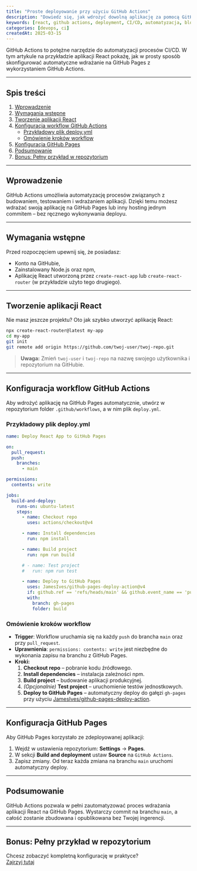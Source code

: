 ```yaml
---
title: "Proste deployowanie przy użyciu GitHub Actions"
description: "Dowiedz się, jak wdrożyć dowolną aplikację za pomocą GitHub Actions w prosty i automatyczny sposób."
keywords: [react, github actions, deployment, CI/CD, automatyzacja, blog]
categories: [devops, ci]
createdAt: 2025-03-15
---
```


GitHub Actions to potężne narzędzie do automatyzacji procesów CI/CD. W tym artykule na przykładzie aplikacji React pokażę, jak w prosty sposób skonfigurować automatyczne wdrażanie na GitHub Pages z wykorzystaniem GitHub Actions.

---

## Spis treści

1. [Wprowadzenie](#wprowadzenie)
2. [Wymagania wstępne](#wymagania-wstępne)
3. [Tworzenie aplikacji React](#tworzenie-aplikacji-react)
4. [Konfiguracja workflow GitHub Actions](#konfiguracja-workflow-github-actions)
   - [Przykładowy plik deploy.yml](#przykładowy-plik-deployyml)
   - [Omówienie kroków workflow](#omówienie-kroków-workflow)
5. [Konfiguracja GitHub Pages](#konfiguracja-github-pages)
6. [Podsumowanie](#podsumowanie)
7. [Bonus: Pełny przykład w repozytorium](#bonus-pełny-przykład-w-repozytorium)

---

## Wprowadzenie

GitHub Actions umożliwia automatyzację procesów związanych z budowaniem, testowaniem i wdrażaniem aplikacji. Dzięki temu możesz wdrażać swoją aplikację na GitHub Pages lub inny hosting jednym commitem – bez ręcznego wykonywania deployu.

---

## Wymagania wstępne

Przed rozpoczęciem upewnij się, że posiadasz:

- Konto na GitHubie,
- Zainstalowany Node.js oraz npm,
- Aplikację React utworzoną przez `create-react-app` lub `create-react-router` (w przykładzie użyto tego drugiego).

---

## Tworzenie aplikacji React

Nie masz jeszcze projektu? Oto jak szybko utworzyć aplikację React:

```sh
npx create-react-router@latest my-app
cd my-app
git init
git remote add origin https://github.com/twoj-user/twoj-repo.git
```

> **Uwaga:** Zmień `twoj-user` i `twoj-repo` na nazwę swojego użytkownika i repozytorium na GitHubie.

---

## Konfiguracja workflow GitHub Actions

Aby wdrożyć aplikację na GitHub Pages automatycznie, utwórz w repozytorium folder `.github/workflows`, a w nim plik `deploy.yml`.

### Przykładowy plik deploy.yml

```yaml
name: Deploy React App to GitHub Pages

on:
  pull_request:
  push:
    branches:
      - main

permissions:
  contents: write

jobs:
  build-and-deploy:
    runs-on: ubuntu-latest
    steps:
      - name: Checkout repo
        uses: actions/checkout@v4

      - name: Install dependencies
        run: npm install

      - name: Build project
        run: npm run build

      # - name: Test project
      #   run: npm run test

      - name: Deploy to GitHub Pages
        uses: JamesIves/github-pages-deploy-action@v4
        if: github.ref == 'refs/heads/main' && github.event_name == 'push'
        with:
          branch: gh-pages
          folder: build
```

### Omówienie kroków workflow

- **Trigger**: Workflow uruchamia się na każdy `push` do brancha `main` oraz przy `pull_request`.
- **Uprawnienia**: `permissions: contents: write` jest niezbędne do wykonania zapisu na branchu z GitHub Pages.
- **Kroki:**
  1. **Checkout repo** – pobranie kodu źródłowego.
  2. **Install dependencies** – instalacja zależności npm.
  3. **Build project** – budowanie aplikacji produkcyjnej.
  4. _(Opcjonalnie)_ **Test project** – uruchomienie testów jednostkowych.
  5. **Deploy to GitHub Pages** – automatyczny deploy do gałęzi `gh-pages` przy użyciu [JamesIves/github-pages-deploy-action](https://github.com/JamesIves/github-pages-deploy-action).

---

## Konfiguracja GitHub Pages

Aby GitHub Pages korzystało ze zdeployowanej aplikacji:

1. Wejdź w ustawienia repozytorium: **Settings** → **Pages**.
2. W sekcji **Build and deployment** ustaw **Source** na `GitHub Actions`.
3. Zapisz zmiany. Od teraz każda zmiana na branchu `main` uruchomi automatyczny deploy.

---

## Podsumowanie

GitHub Actions pozwala w pełni zautomatyzować proces wdrażania aplikacji React na GitHub Pages. Wystarczy commit na branchu `main`, a całość zostanie zbudowana i opublikowana bez Twojej ingerencji.

---

## Bonus: Pełny przykład w repozytorium

Chcesz zobaczyć kompletną konfigurację w praktyce?  
[Zajrzyj tutaj](https://github.com/jakubszpil/jakubszpil.github.io/blob/main/.github/workflows/deploy.yml)
